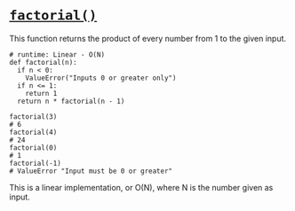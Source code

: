 # [`factorial()`](https://www.codecademy.com/courses/learn-recursion-python/lessons/iteration-recursion-python/exercises/iteration-recursion-python-intro)
This function returns the product of every number from 1 to the given input.
```
# runtime: Linear - O(N)
def factorial(n):  
  if n < 0:    
    ValueError("Inputs 0 or greater only") 
  if n <= 1:    
    return 1  
  return n * factorial(n - 1)
 
factorial(3)
# 6
factorial(4)
# 24
factorial(0)
# 1
factorial(-1)
# ValueError "Input must be 0 or greater"
```
This is a linear implementation, or O(N), where N is the number given as input.
